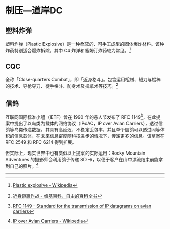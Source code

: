 # 制压―道岸DC

## 塑料炸弹

塑料炸弹（Plastic Explosive）是一种柔软的、可手工成型的固体爆炸材料。该种炸药特别适合爆炸拆除，其中 C4 炸弹和塞姆汀炸药较为常见。[^1]

## CQC

全称「Close-quarters Combat」，即「近身格斗」。包含运用枪械、短刀与棍棒的技术、夺枪夺刀、徒手格斗、防身术及擒拿术等技巧。[^2]

## 信鸽

互联网国际标准小组（IETF）曾在 1990 年的愚人节发布了 RFC 1149[^3]，在此提案中提出了以鸟类为载体的网络协议（IPoAC，IP over Avian Carriers），透过信鸽等鸟类传递数据。其具有高延迟、不稳定丢包率，并且单个信鸽可以透过同等体积的信息载体，在未来信息密度随科技进步的情况下，传递更多的信息。该草案在 RFC 2549 和 RFC 6214 得到扩展。

但实际上，现实世界中也有类似以上提案的实际运用：Rocky Mountain Adventures 的摄影师会利用鸽子传递 SD 卡，以便于客户在山中漂流结束前能拿到自己的照片。[^4]

---

[^1]: [Plastic explosive - Wikipedia](https://en.wikipedia.org/wiki/Plastic_explosive)
[^2]: [近身距离作战 - 维基百科，自由的百科全书](https://zh.wikipedia.org/wiki/%E8%BF%91%E8%BA%AB%E8%B7%9D%E9%9B%A2%E4%BD%9C%E6%88%B0)
[^3]: [RFC 1149 - Standard for the transmission of IP datagrams on avian carriers](https://datatracker.ietf.org/doc/html/rfc1149)
[^4]: [IP over Avian Carriers - Wikipedia](https://en.wikipedia.org/wiki/IP_over_Avian_Carriers)
